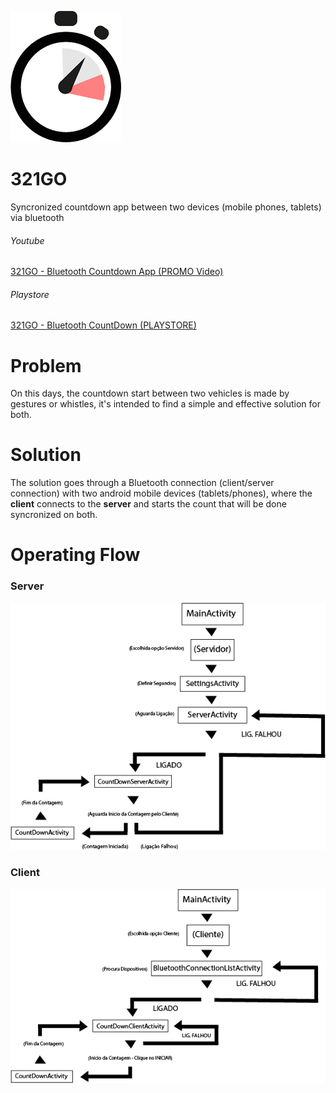![321GO Logo](/images/logo.png)
# 321GO
Syncronized countdown app between two devices (mobile phones, tablets) via bluetooth

###### Youtube
[321GO - Bluetooth Countdown App (PROMO Video)](https://youtu.be/4KKZAPzTNAA)

###### Playstore
[321GO - Bluetooth CountDown (PLAYSTORE)](https://play.google.com/store/apps/details?id=project.a321go)


# Problem
On this days, the countdown start between two vehicles is made by gestures or whistles, it's intended to find a simple and effective solution for both.


# Solution
The solution goes through a Bluetooth connection (client/server connection) with two android mobile devices (tablets/phones), where the **client** connects to the **server** and starts the count that will be done syncronized on both.


# Operating Flow

### Server
![Server Scheme](/images/servidor.png)

### Client
![Client Scheme](/images/cliente.png)
